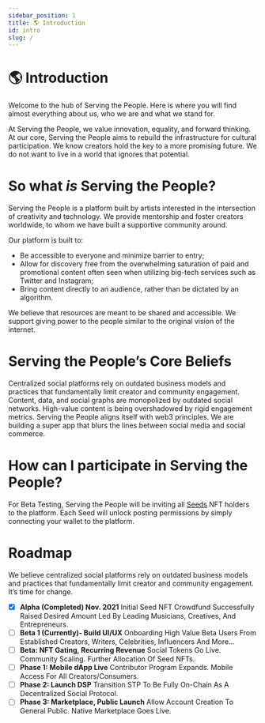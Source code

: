 ```yaml
---
sidebar_position: 1
title: 🌎 Introduction
id: intro
slug: /
---
```

# 🌎 Introduction
Welcome to the hub of Serving the People. Here is where you will find almost everything about us, who we are and what we stand for. 

At Serving the People, we value innovation, equality, and forward thinking. At our core, Serving the People aims to rebuild the infrastructure for cultural participation. We know creators hold the key to a more promising future. We do not want to live in a world that ignores that potential.

# So what _is_ Serving the People? 
Serving the People is a platform built by artists interested in the intersection of creativity and technology. We provide mentorship and foster creators worldwide, to whom we have built a supportive community around. 

Our platform is built to:

- Be accessible to everyone and minimize barrier to entry;
- Allow for discovery free from the overwhelming saturation of paid and promotional content often seen when utilizing big-tech services such as Twitter and Instagram;
- Bring content directly to an audience, rather than be dictated by an algorithm.

We believe that resources are meant to be shared and accessible. We support giving power to the people similar to the original vision of the internet.

# Serving the People’s Core Beliefs

Centralized social platforms rely on outdated business models and practices that fundamentally limit creator and community engagement. Content, data, and social graphs are monopolized by outdated social networks. High-value content is being overshadowed by rigid engagement metrics. Serving the People aligns itself with web3 principles. We are building a super app that blurs the lines between social media and social commerce.

# How can I participate in Serving the People?

For Beta Testing, Serving the People will be inviting all [Seeds](docs/seeds.md) NFT holders to the platform. Each Seed will unlock posting permissions by simply connecting your wallet to the platform.

# Roadmap

We believe centralized social platforms rely on outdated business models and practices that fundamentally limit creator and community engagement. It’s time for change. 

   - [x] **Alpha (Completed) Nov. 2021**
    Initial Seed NFT Crowdfund Successfully Raised Desired Amount Led By Leading Musicians, Creatives, And Entrepreneurs.
   - [ ]  **Beta 1 (Currently)- Build UI/UX**
    Onboarding High Value Beta Users From Established Creators, Writers, Celebrities, Influencers And More…
   - [ ] **Beta: NFT Gating, Recurring Revenue**
    Social Tokens Go Live. Community Scaling. Further Allocation Of Seed NFTs.
   - [ ] **Phase 1: Mobile dApp Live**
    Contributor Program Expands. Mobile Access For All Creators/Consumers.
   - [ ] **Phase 2: Launch DSP**
    Transition STP To Be Fully On-Chain As A Decentralized Social Protocol.
   - [ ] **Phase 3: Marketplace, Public Launch**
    Allow Account Creation To General Public. Native Marketplace Goes Live.
